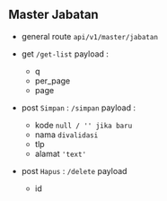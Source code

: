 ## Master Jabatan

-   general route `api/v1/master/jabatan`

-   get `/get-list` payload :

    -   q
    -   per_page
    -   page

-   post `Simpan` : `/simpan` payload :

    -   kode `null / '' jika baru`
    -   nama `divalidasi`
    -   tlp
    -   alamat `'text'`

-   post `Hapus` : `/delete` payload
    -   id
